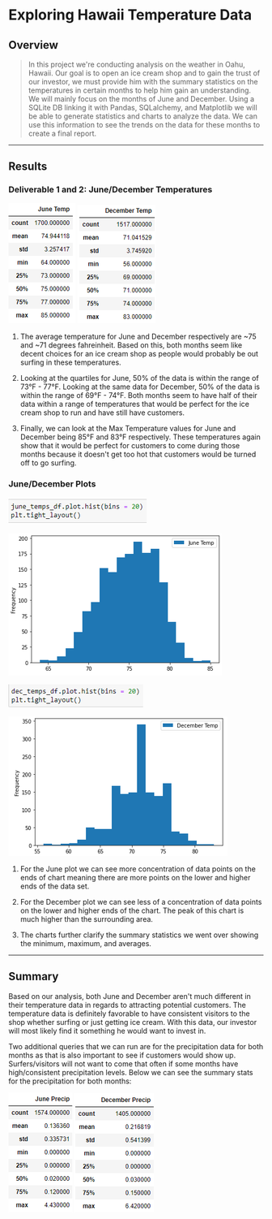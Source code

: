 # Exploring Hawaii Temperature Data
## Overview

> In this project we're conducting analysis on the weather in Oahu, Hawaii. Our goal is to open an ice cream shop and to gain the trust of our investor, we must provide him with the summary statistics on the temperatures in certain months to help him gain an understanding. We will mainly focus on the months of June and December. Using a SQLite DB linking it with Pandas, SQLalchemy, and Matplotlib we will be able to generate statistics and charts to analyze the data. We can use this information to see the trends on the data for these months to create a final report. 
---

## Results
### Deliverable 1 and 2: June/December Temperatures
![](https://github.com/mooshak21/surfs_up/blob/main/Resources/JuneTempStats.png)
![](https://github.com/mooshak21/surfs_up/blob/main/Resources/DecTempStats.png)
1. The average temperature for June and December respectively are ~75 and ~71 degrees fahreinheit. Based on this, both months seem like decent choices for an ice cream shop as people would probably be out surfing in these temperatures. 

2. Looking at the quartiles for June, 50% of the data is within the range of 73°F - 77°F. Looking at the same data for December, 50% of the data is within the range of 69°F - 74°F. Both months seem to have half of their data within a range of temperatures that would be perfect for the ice cream shop to run and have still have customers. 

3. Finally, we can look at the Max Temperature values for June and December being 85°F and 83°F respectively. These temperatures again show that it would be perfect for customers to come during those months because it doesn't get too hot that customers would be turned off to go surfing. 

### June/December Plots
![](https://github.com/mooshak21/surfs_up/blob/main/Resources/JuneTempPlotQuery.png)

![](https://github.com/mooshak21/surfs_up/blob/main/Resources/JuneTempPlot.png)

![](https://github.com/mooshak21/surfs_up/blob/main/Resources/DecTempPlotQuery.png)

![](https://github.com/mooshak21/surfs_up/blob/main/Resources/DecTempPlot.png)
1. For the June plot we can see more concentration of data points on the ends of chart meaning there are more points on the lower and higher ends of the data set.

2. For the December plot we can see less of a concentration of data points on the lower and higher ends of the chart. The peak of this chart is much higher than the surrounding area. 

3. The charts further clarify the summary statistics we went over showing the minimum, maximum, and averages.
---

## Summary
Based on our analysis, both June and December aren't much different in their temperature data in regards to attracting potential customers. The temperature data is definitely favorable to have consistent visitors to the shop whether surfing or just getting ice cream. With this data, our investor will most likely find it something he would want to invest in. 

Two additional queries that we can run are for the precipitation data for both months as that is also important to see if customers would show up. Surfers/visitors will not want to come that often if some months have high/consistent precipitation levels. Below we can see the summary stats for the precipitation for both months:

![](https://github.com/mooshak21/surfs_up/blob/main/Resources/JunePrecStats.png)
![](https://github.com/mooshak21/surfs_up/blob/main/Resources/DecPrecStats.png)
